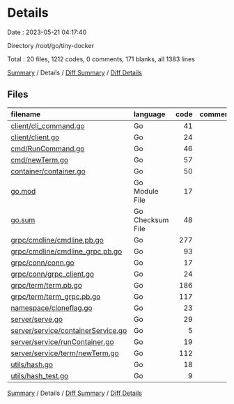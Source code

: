 # Details

Date : 2023-05-21 04:17:40

Directory /root/go/tiny-docker

Total : 20 files,  1212 codes, 0 comments, 171 blanks, all 1383 lines

[Summary](results.md) / Details / [Diff Summary](diff.md) / [Diff Details](diff-details.md)

## Files
| filename | language | code | comment | blank | total |
| :--- | :--- | ---: | ---: | ---: | ---: |
| [client/cli_command.go](/client/cli_command.go) | Go | 41 | 0 | 4 | 45 |
| [client/client.go](/client/client.go) | Go | 24 | 0 | 4 | 28 |
| [cmd/RunCommand.go](/cmd/RunCommand.go) | Go | 46 | 0 | 5 | 51 |
| [cmd/newTerm.go](/cmd/newTerm.go) | Go | 57 | 0 | 4 | 61 |
| [container/container.go](/container/container.go) | Go | 50 | 0 | 7 | 57 |
| [go.mod](/go.mod) | Go Module File | 17 | 0 | 4 | 21 |
| [go.sum](/go.sum) | Go Checksum File | 48 | 0 | 1 | 49 |
| [grpc/cmdline/cmdline.pb.go](/grpc/cmdline/cmdline.pb.go) | Go | 277 | 0 | 38 | 315 |
| [grpc/cmdline/cmdline_grpc.pb.go](/grpc/cmdline/cmdline_grpc.pb.go) | Go | 93 | 0 | 15 | 108 |
| [grpc/conn/conn.go](/grpc/conn/conn.go) | Go | 17 | 0 | 4 | 21 |
| [grpc/conn/grpc_client.go](/grpc/conn/grpc_client.go) | Go | 24 | 0 | 5 | 29 |
| [grpc/term/term.pb.go](/grpc/term/term.pb.go) | Go | 186 | 0 | 26 | 212 |
| [grpc/term/term_grpc.pb.go](/grpc/term/term_grpc.pb.go) | Go | 117 | 0 | 23 | 140 |
| [namespace/cloneflag.go](/namespace/cloneflag.go) | Go | 23 | 0 | 4 | 27 |
| [server/serve.go](/server/serve.go) | Go | 29 | 0 | 7 | 36 |
| [server/service/containerService.go](/server/service/containerService.go) | Go | 5 | 0 | 3 | 8 |
| [server/service/runContainer.go](/server/service/runContainer.go) | Go | 19 | 0 | 3 | 22 |
| [server/service/term/newTerm.go](/server/service/term/newTerm.go) | Go | 112 | 0 | 8 | 120 |
| [utils/hash.go](/utils/hash.go) | Go | 18 | 0 | 3 | 21 |
| [utils/hash_test.go](/utils/hash_test.go) | Go | 9 | 0 | 3 | 12 |

[Summary](results.md) / Details / [Diff Summary](diff.md) / [Diff Details](diff-details.md)